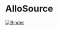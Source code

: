 # AlloSource


[![Binder](https://mybinder.org/badge_logo.svg)](https://mybinder.org/v2/gh/c14kevincardenas/AlloSource/HEAD)